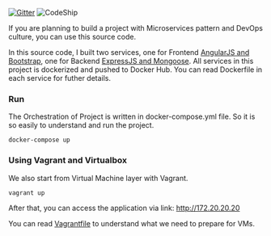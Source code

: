 [![Gitter](https://badges.gitter.im/thanhson1085/bean-seed.svg)](https://gitter.im/thanhson1085/bean-seed?utm_source=badge&utm_medium=badge&utm_campaign=pr-badge)
![CodeShip](https://codeship.com/projects/e11c9da0-e9c1-0133-a811-5a99213623df/status?branch=master)

If you are planning to build a project with Microservices pattern and DevOps culture, you can use this source code.

In this source code, I built two services, one for Frontend [AngularJS and Bootstrap](https://github.com/thanhson1085/bean-seed/tree/master/site-seed), one for Backend [ExpressJS and Mongoose](https://github.com/thanhson1085/bean-seed/tree/master/api-seed). All services in this project is dockerized and pushed to Docker Hub. You can read Dockerfile in each service for futher details.

### Run
The Orchestration of Project is written in docker-compose.yml file. So it is so easily to understand and run the project.
```
docker-compose up
```

### Using Vagrant and Virtualbox
We also start from Virtual Machine layer with Vagrant.
```
vagrant up
```
After that, you can access the application via link: http://172.20.20.20

You can read [Vagrantfile](https://github.com/thanhson1085/bean-seed/blob/master/Vagrantfile) to understand what we need to prepare for VMs.

